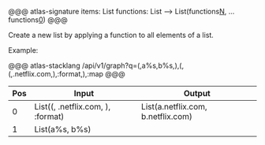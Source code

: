 @@@ atlas-signature
items: List
functions: List
-->
List(functions[N](items[N]), ... functions[0](items[0]))
@@@

Create a new list by applying a function to all elements of a list. 

Example:

@@@ atlas-stacklang
/api/v1/graph?q=(,a%s,b%s,),(,(,.netflix.com,),:format,),:map
@@@

<table><thead><th>Pos</th><th>Input</th><th>Output</th></thead><tbody><tr>
<td>0</td>
<td>List((, .netflix.com, ), :format)</td>
<td>List(a.netflix.com, b.netflix.com)</td>
</tr><tr>
<td>1</td>
<td>List(a%s, b%s)</td>
<td></td>
</tr></tbody></table>
